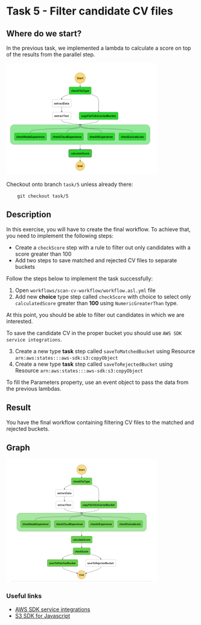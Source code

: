 # Task 5 - Filter candidate CV files

## Where do we start?
In the previous task, we implemented a lambda to calculate a score on top of the results from the parallel step.

<img src="../data/task-4-result.png" width="400"/>

Checkout onto branch `task/5` unless already there:
        
        git checkout task/5

## Description
In this exercise, you will have to create the final workflow. To achieve that, you need to implement the following steps:

* Create a `checkScore` step with a rule to filter out only candidates with a score greater than 100
* Add two steps to save matched and rejected CV files to separate buckets

Follow the steps below to implement the task successfully:

1. Open `workflows/scan-cv-workflow/workflow.asl.yml` file
2. Add new **choice** type step called `checkScore` with choice to select only `calculatedScore` greater than **100** using `NumericGreaterThan` type.

At this point, you should be able to filter out candidates in which we are interested.

To save the candidate CV in the proper bucket you should use `AWS SDK service integrations`.

3. Create a new type **task** step called `saveToMatchedBucket` using Resource `arn:aws:states:::aws-sdk:s3:copyObject`
4. Create a new type **task** step called `saveToRejectedBucket` using Resource `arn:aws:states:::aws-sdk:s3:copyObject`

To fill the Parameters property, use an event object to pass the data from the previous lambdas.

## Result
You have the final workflow containing filtering CV files to the matched and rejected buckets.

## Graph
<img src="../data/task-5-result.png" width="400"/>

### Useful links
- [AWS SDK service integrations](https://docs.aws.amazon.com/step-functions/latest/dg/supported-services-awssdk.html)
- [S3 SDK for Javascript](https://docs.aws.amazon.com/AWSJavaScriptSDK/latest/AWS/S3.html)
